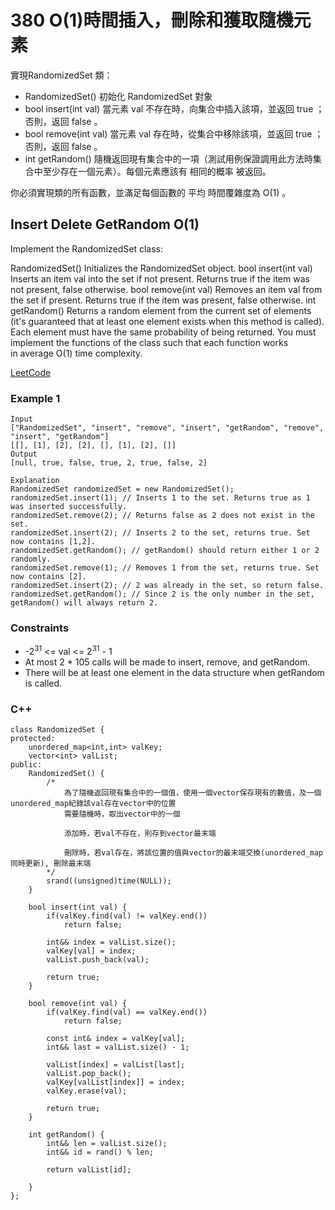 # 380 O(1)時間插入，刪除和獲取隨機元素

實現RandomizedSet 類：

* RandomizedSet() 初始化 RandomizedSet 對象
* bool insert(int val) 當元素 val 不存在時，向集合中插入該項，並返回 true ；否則，返回 false 。
* bool remove(int val) 當元素 val 存在時，從集合中移除該項，並返回 true ；否則，返回 false 。
* int getRandom() 隨機返回現有集合中的一項（測試用例保證調用此方法時集合中至少存在一個元素）。每個元素應該有 相同的概率 被返回。

你必須實現類的所有函數，並滿足每個函數的 平均 時間覆雜度為 O(1) 。

##   Insert Delete GetRandom O(1)

Implement the RandomizedSet class:

RandomizedSet() Initializes the RandomizedSet object.
bool insert(int val) Inserts an item val into the set if not present. Returns true if the item was not present, false otherwise.
bool remove(int val) Removes an item val from the set if present. Returns true if the item was present, false otherwise.
int getRandom() Returns a random element from the current set of elements (it's guaranteed that at least one element exists when this method is called). Each element must have the same probability of being returned.
You must implement the functions of the class such that each function works in average O(1) time complexity.

[LeetCode](https://leetcode.cn/problems/insert-delete-getrandom-o1/)


### Example 1

```
Input
["RandomizedSet", "insert", "remove", "insert", "getRandom", "remove", "insert", "getRandom"]
[[], [1], [2], [2], [], [1], [2], []]
Output
[null, true, false, true, 2, true, false, 2]

Explanation
RandomizedSet randomizedSet = new RandomizedSet();
randomizedSet.insert(1); // Inserts 1 to the set. Returns true as 1 was inserted successfully.
randomizedSet.remove(2); // Returns false as 2 does not exist in the set.
randomizedSet.insert(2); // Inserts 2 to the set, returns true. Set now contains [1,2].
randomizedSet.getRandom(); // getRandom() should return either 1 or 2 randomly.
randomizedSet.remove(1); // Removes 1 from the set, returns true. Set now contains [2].
randomizedSet.insert(2); // 2 was already in the set, so return false.
randomizedSet.getRandom(); // Since 2 is the only number in the set, getRandom() will always return 2.
```


### Constraints

* -2<sup>31</sup> <= val <= 2<sup>31</sup> - 1
* At most 2 * 105 calls will be made to insert, remove, and getRandom.
* There will be at least one element in the data structure when getRandom is called.


### C++ 

```
class RandomizedSet {
protected:
    unordered_map<int,int> valKey;
    vector<int> valList;
public:
    RandomizedSet() {
        /*
            為了隨機返回現有集合中的一個值，使用一個vector保存現有的數值，及一個unordered_map紀錄該val存在vector中的位置
            需要隨機時，取出vector中的一個

            添加時，若val不存在，則存到vector最末端

            刪除時，若val存在，將該位置的值與vector的最末端交換(unordered_map同時更新), 刪除最末端
        */
        srand((unsigned)time(NULL));
    }
    
    bool insert(int val) {
        if(valKey.find(val) != valKey.end())
            return false;

        int&& index = valList.size();
        valKey[val] = index;
        valList.push_back(val);

        return true;       
    }
    
    bool remove(int val) {
        if(valKey.find(val) == valKey.end())
            return false;
        
        const int& index = valKey[val];
        int&& last = valList.size() - 1;

        valList[index] = valList[last];
        valList.pop_back();
        valKey[valList[index]] = index;
        valKey.erase(val);

        return true;
    }
    
    int getRandom() {
        int&& len = valList.size();
        int&& id = rand() % len;

        return valList[id];

    }
};
```
